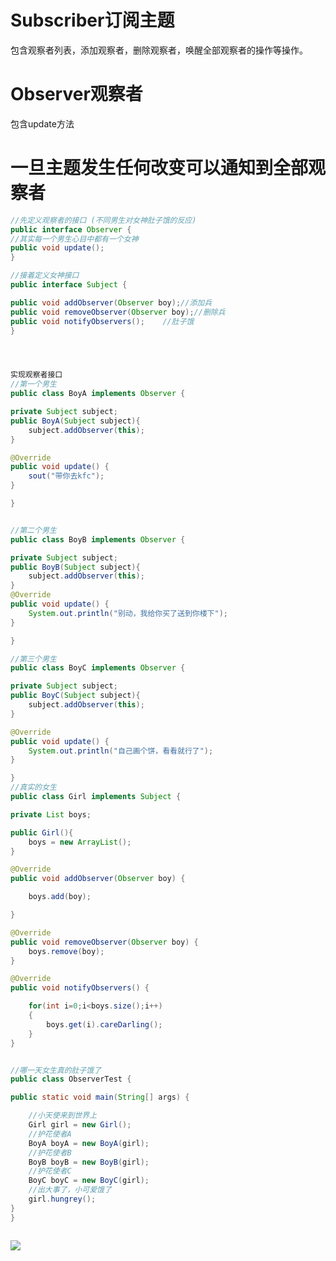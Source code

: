 # Subscriber订阅主题

包含观察者列表，添加观察者，删除观察者，唤醒全部观察者的操作等操作。    

# Observer观察者   

包含update方法     

# 一旦主题发生任何改变可以通知到全部观察者  



``` JAVA  
//先定义观察者的接口 (不同男生对女神肚子饿的反应) 
public interface Observer {
//其实每一个男生心目中都有一个女神
public void update();
}   

//接着定义女神接口    
public interface Subject {

public void addObserver(Observer boy);//添加兵
public void removeObserver(Observer boy);//删除兵
public void notifyObservers();    //肚子饿
}




实现观察者接口   
//第一个男生
public class BoyA implements Observer {

private Subject subject;
public BoyA(Subject subject){
    subject.addObserver(this);
}

@Override
public void update() {
    sout("带你去kfc");
}

}


//第二个男生   
public class BoyB implements Observer {

private Subject subject;
public BoyB(Subject subject){
    subject.addObserver(this);
}
@Override
public void update() {
    System.out.println("别动，我给你买了送到你楼下");
}

}

//第三个男生   
public class BoyC implements Observer {

private Subject subject;
public BoyC(Subject subject){
    subject.addObserver(this);
}

@Override
public void update() {
    System.out.println("自己画个饼，看看就行了");
}

}
//真实的女生  
public class Girl implements Subject {

private List boys;

public Girl(){
    boys = new ArrayList();
}

@Override
public void addObserver(Observer boy) {

    boys.add(boy);

}

@Override
public void removeObserver(Observer boy) {
    boys.remove(boy);
}

@Override
public void notifyObservers() {

    for(int i=0;i<boys.size();i++)
    {
    	boys.get(i).careDarling();
    }
}


//哪一天女生真的肚子饿了   
public class ObserverTest {

public static void main(String[] args) {

    //小天使来到世界上
    Girl girl = new Girl();
    //护花使者A
    BoyA boyA = new BoyA(girl);
    //护花使者B
    BoyB boyB = new BoyB(girl);
    //护花使者C
    BoyC boyC = new BoyC(girl);
    //出大事了，小可爱饿了
    girl.hungrey();
}
}



```



![](https://user-gold-cdn.xitu.io/2016/11/29/1742b070a98251cb7678ea66d650a4e2?imageView2/0/w/1280/h/960/format/webp/ignore-error/1)   







   





